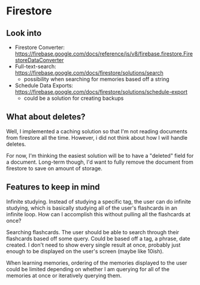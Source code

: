 # Firestore

## Look into

- Firestore Converter: https://firebase.google.com/docs/reference/js/v8/firebase.firestore.FirestoreDataConverter
- Full-text-search: https://firebase.google.com/docs/firestore/solutions/search
  - possibility when searching for memories based off a string
- Schedule Data Exports: https://firebase.google.com/docs/firestore/solutions/schedule-export
  - could be a solution for creating backups

## What about deletes?

Well, I implemented a caching solution so that I'm not reading documents from firestore all the time. However, i did not think about how I will handle deletes.

For now, I'm thinking the easiest solution will be to have a "deleted" field for a document. Long-term though, I'd want to fully remove the document from firestore to save on amount of storage.

## Features to keep in mind

Infinite studying. Instead of studying a specific tag, the user can do infinite studying, which is basically studying all of the user's flashcards in an infinite loop. How can I accomplish this without pulling all the flashcards at once?

Searching flashcards. The user should be able to search through their flashcards based off some query. Could be based off a tag, a phrase, date created. I don't need to show every single result at once, probably just enough to be displayed on the user's screen (maybe like 10ish).

When learning memories, ordering of the memories displayed to the user could be limited depending on whether I am querying for all of the memories at once or iteratively querying them.
